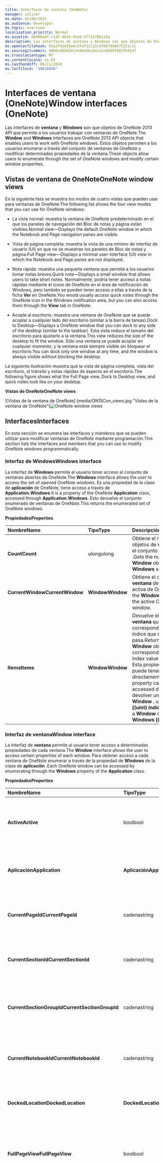 ```yaml
---
title: Interfaces de ventana (OneNote)
manager: soliver
ms.date: 03/09/2015
ms.audience: Developer
ms.topic: overview
localization_priority: Normal
ms.assetid: e6900ad7-c147-4816-93a9-5773170b115a
description: Las interfaces de ventana y Windows son que objetos de OneNote 2013 API que permite a los usuarios trabajar con ventanas de OneNote. Estos objetos permiten a los usuarios enumerar a través del conjunto de ventanas de OneNote y modificar determinadas propiedades de la ventana.
ms.openlocfilehash: 83a3742419a4c8faf11c22c4766744d675151c1c
ms.sourcegitcommit: 9d60cd82b5413446e5bc8ace2cd689f683fb41a7
ms.translationtype: MT
ms.contentlocale: es-ES
ms.lasthandoff: 06/11/2018
ms.locfileid: "19816056"
---
```

# <a name="window-interfaces-onenote"></a><span data-ttu-id="a50b3-104">Interfaces de ventana (OneNote)</span><span class="sxs-lookup"><span data-stu-id="a50b3-104">Window interfaces (OneNote)</span></span>

<span data-ttu-id="a50b3-105">Las interfaces de **ventana** y **Windows** son que objetos de OneNote 2013 API que permite a los usuarios trabajar con ventanas de OneNote.</span><span class="sxs-lookup"><span data-stu-id="a50b3-105">The **Window** and **Windows** interfaces are OneNote 2013 API objects that enables users to work with OneNote windows.</span></span> <span data-ttu-id="a50b3-106">Estos objetos permiten a los usuarios enumerar a través del conjunto de ventanas de OneNote y modificar determinadas propiedades de la ventana.</span><span class="sxs-lookup"><span data-stu-id="a50b3-106">These objects allow users to enumerate through the set of OneNote windows and modify certain window properties.</span></span> 
  
## <a name="onenote-window-views"></a><span data-ttu-id="a50b3-107">Vistas de ventana de OneNote</span><span class="sxs-lookup"><span data-stu-id="a50b3-107">OneNote window views</span></span>

<span data-ttu-id="a50b3-108">En la siguiente lista se muestra los modos de cuatro vistas que pueden usar para ventanas de OneNote:</span><span class="sxs-lookup"><span data-stu-id="a50b3-108">The following list shows the four view modes that you can use for OneNote windows:</span></span> 
  
- <span data-ttu-id="a50b3-109">La vista normal: muestra la ventana de OneNote predeterminado en el que los paneles de navegación del Bloc de notas y página están visibles.</span><span class="sxs-lookup"><span data-stu-id="a50b3-109">Normal view—Displays the default OneNote window in which the Notebook and Page navigation panes are visible.</span></span>
    
- <span data-ttu-id="a50b3-110">Vista de página completa: muestra la vista de una mínimo de interfaz de usuario (UI) en que no se muestran los paneles de Bloc de notas y página.</span><span class="sxs-lookup"><span data-stu-id="a50b3-110">Full Page view—Displays a minimal user-interface (UI) view in which the Notebook and Page panes are not displayed.</span></span>
    
- <span data-ttu-id="a50b3-111">Nota rápida: muestra una pequeña ventana que permite a los usuarios tomar notas breves.</span><span class="sxs-lookup"><span data-stu-id="a50b3-111">Quick note—Displays a small window that allows users to take short notes.</span></span> <span data-ttu-id="a50b3-112">Normalmente, podría tener acceso a notas rápidas mediante el icono de OneNote en el área de notificación de Windows, pero también se pueden tener acceso a ellas a través de la ficha **Ver** en OneNote.</span><span class="sxs-lookup"><span data-stu-id="a50b3-112">You would usually access quick notes through the OneNote icon in the Windows notification area, but you can also access them through the **View** tab in OneNote.</span></span> 
    
- <span data-ttu-id="a50b3-113">Acople al escritorio: muestra una ventana de OneNote que se puede acoplar a cualquier lado del escritorio (similar a la barra de tareas).</span><span class="sxs-lookup"><span data-stu-id="a50b3-113">Dock to Desktop—Displays a OneNote window that you can dock to any side of the desktop (similar to the taskbar).</span></span> <span data-ttu-id="a50b3-114">Esta vista reduce el tamaño del escritorio para ajustarlo a la ventana.</span><span class="sxs-lookup"><span data-stu-id="a50b3-114">This view reduces the size of the desktop to fit the window.</span></span> <span data-ttu-id="a50b3-115">Sólo una ventana se puede acoplar en cualquier momento, y la ventana está siempre visible sin bloquear el escritorio.</span><span class="sxs-lookup"><span data-stu-id="a50b3-115">You can dock only one window at any time, and the window is always visible without blocking the desktop.</span></span> 
    
<span data-ttu-id="a50b3-116">La siguiente ilustración muestra qué la vista de página completa, vista del escritorio, el tránsito y notas rápidas de aspecto en el escritorio.</span><span class="sxs-lookup"><span data-stu-id="a50b3-116">The following figure shows what the Full Page view, Dock to Desktop view, and quick notes look like on your desktop.</span></span>
  
<span data-ttu-id="a50b3-117">**Vistas de OneNote**</span><span class="sxs-lookup"><span data-stu-id="a50b3-117">**OneNote views**</span></span>

<span data-ttu-id="a50b3-118">![Vistas de la ventana de OneNote] (media/ON15Con_views.jpg "Vistas de la ventana de OneNote")</span><span class="sxs-lookup"><span data-stu-id="a50b3-118">![OneNote window views](media/ON15Con_views.jpg "OneNote window views")</span></span>
  
## <a name="interfaces"></a><span data-ttu-id="a50b3-119">Interfaces</span><span class="sxs-lookup"><span data-stu-id="a50b3-119">Interfaces</span></span>

<span data-ttu-id="a50b3-120">En esta sección se enumera las interfaces y miembros que se pueden utilizar para modificar ventanas de OneNote mediante programación.</span><span class="sxs-lookup"><span data-stu-id="a50b3-120">This section lists the interfaces and members that you can use to modify OneNote windows programmatically.</span></span>
  
### <a name="windows-interface"></a><span data-ttu-id="a50b3-121">Interfaz de Windows</span><span class="sxs-lookup"><span data-stu-id="a50b3-121">Windows interface</span></span>

<span data-ttu-id="a50b3-122">La interfaz de **Windows** permite al usuario tener acceso al conjunto de ventanas abiertas de OneNote.</span><span class="sxs-lookup"><span data-stu-id="a50b3-122">The **Windows** interface allows the user to access the set of opened OneNote windows.</span></span> <span data-ttu-id="a50b3-123">Es una propiedad de la clase de **aplicación** de OneNote, tiene acceso a través de **Application.Windows**.</span><span class="sxs-lookup"><span data-stu-id="a50b3-123">It is a property of the OneNote **Application** class, accessed through **Application.Windows**.</span></span> <span data-ttu-id="a50b3-124">Esto devuelve el conjunto enumerado de ventanas de OneNote.</span><span class="sxs-lookup"><span data-stu-id="a50b3-124">This returns the enumerated set of OneNote windows.</span></span> 
  
<span data-ttu-id="a50b3-125">**Propiedades**</span><span class="sxs-lookup"><span data-stu-id="a50b3-125">**Properties**</span></span>

|<span data-ttu-id="a50b3-126">**Nombre**</span><span class="sxs-lookup"><span data-stu-id="a50b3-126">**Name**</span></span>|<span data-ttu-id="a50b3-127">**Tipo**</span><span class="sxs-lookup"><span data-stu-id="a50b3-127">**Type**</span></span>|<span data-ttu-id="a50b3-128">**Descripción**</span><span class="sxs-lookup"><span data-stu-id="a50b3-128">**Description**</span></span>|
|:-----|:-----|:-----|
|<span data-ttu-id="a50b3-129">**Count**</span><span class="sxs-lookup"><span data-stu-id="a50b3-129">**Count**</span></span> <br/> |<span data-ttu-id="a50b3-130">ulong</span><span class="sxs-lookup"><span data-stu-id="a50b3-130">ulong</span></span>  <br/> |<span data-ttu-id="a50b3-131">Obtiene el número de objetos de **ventana** en el conjunto de **Windows** .</span><span class="sxs-lookup"><span data-stu-id="a50b3-131">Gets the number of **Window** objects in the **Windows** set.</span></span>  <br/> |
|<span data-ttu-id="a50b3-132">**CurrentWindow**</span><span class="sxs-lookup"><span data-stu-id="a50b3-132">**CurrentWindow**</span></span> <br/> |<span data-ttu-id="a50b3-133">**Window**</span><span class="sxs-lookup"><span data-stu-id="a50b3-133">**Window**</span></span> <br/> |<span data-ttu-id="a50b3-134">Obtiene el objeto de **ventana** de la ventana activa de OneNote.</span><span class="sxs-lookup"><span data-stu-id="a50b3-134">Gets the **Window** object of the active OneNote window.</span></span>  <br/> |
|<span data-ttu-id="a50b3-135">**Items**</span><span class="sxs-lookup"><span data-stu-id="a50b3-135">**Items**</span></span> <br/> |<span data-ttu-id="a50b3-136">**Window**</span><span class="sxs-lookup"><span data-stu-id="a50b3-136">**Window**</span></span> <br/> |<span data-ttu-id="a50b3-137">Devuelve el objeto de **ventana** que corresponde al valor de índice que se pasa.</span><span class="sxs-lookup"><span data-stu-id="a50b3-137">Returns the **Window** object that corresponds to the index value passed.</span></span> <span data-ttu-id="a50b3-138">Esta propiedad no se puede tener acceso directamente.</span><span class="sxs-lookup"><span data-stu-id="a50b3-138">This property cannot be accessed directly.</span></span> <span data-ttu-id="a50b3-139">Para devolver un objeto **Window** , use **Windows [(uint) índice]**.</span><span class="sxs-lookup"><span data-stu-id="a50b3-139">To return a **Window** object, use **Windows [(uint) index]**.</span></span>  <br/> |
   
### <a name="window-interface"></a><span data-ttu-id="a50b3-140">Interfaz de ventana</span><span class="sxs-lookup"><span data-stu-id="a50b3-140">Window interface</span></span>

<span data-ttu-id="a50b3-141">La interfaz de **ventana** permite al usuario tener acceso a determinadas propiedades de cada ventana.</span><span class="sxs-lookup"><span data-stu-id="a50b3-141">The **Window** interface allows the user to access certain properties of each window.</span></span> <span data-ttu-id="a50b3-142">Para obtener acceso a cada ventana de OneNote enumerar a través de la propiedad de **Windows** de la clase de **aplicación** .</span><span class="sxs-lookup"><span data-stu-id="a50b3-142">Each OneNote window can be accessed by enumerating through the **Windows** property of the **Application** class.</span></span> 
  
<span data-ttu-id="a50b3-143">**Propiedades**</span><span class="sxs-lookup"><span data-stu-id="a50b3-143">**Properties**</span></span>

|<span data-ttu-id="a50b3-144">**Nombre**</span><span class="sxs-lookup"><span data-stu-id="a50b3-144">**Name**</span></span>|<span data-ttu-id="a50b3-145">**Tipo**</span><span class="sxs-lookup"><span data-stu-id="a50b3-145">**Type**</span></span>|<span data-ttu-id="a50b3-146">**Descripción**</span><span class="sxs-lookup"><span data-stu-id="a50b3-146">**Description**</span></span>|
|:-----|:-----|:-----|
|<span data-ttu-id="a50b3-147">**Active**</span><span class="sxs-lookup"><span data-stu-id="a50b3-147">**Active**</span></span> <br/> |<span data-ttu-id="a50b3-148">bool</span><span class="sxs-lookup"><span data-stu-id="a50b3-148">bool</span></span>  <br/> |<span data-ttu-id="a50b3-149">Obtiene o establece un valor que indica si la ventana es la ventana activa de OneNote.</span><span class="sxs-lookup"><span data-stu-id="a50b3-149">Gets or sets a value that indicates whether the window is the active OneNote window.</span></span>  <br/> |
|<span data-ttu-id="a50b3-150">**Aplicación**</span><span class="sxs-lookup"><span data-stu-id="a50b3-150">**Application**</span></span> <br/> |<span data-ttu-id="a50b3-151">**Aplicación**</span><span class="sxs-lookup"><span data-stu-id="a50b3-151">**Application**</span></span> <br/> |<span data-ttu-id="a50b3-152">Obtiene el objeto de **aplicación** de OneNote que está asociado a la ventana.</span><span class="sxs-lookup"><span data-stu-id="a50b3-152">Gets the OneNote **Application** object that is associated with the window.</span></span>  <br/> |
|<span data-ttu-id="a50b3-153">**CurrentPageId**</span><span class="sxs-lookup"><span data-stu-id="a50b3-153">**CurrentPageId**</span></span> <br/> |<span data-ttu-id="a50b3-154">cadena</span><span class="sxs-lookup"><span data-stu-id="a50b3-154">string</span></span>  <br/> |<span data-ttu-id="a50b3-155">Obtiene el identificador del objeto de la página activa de OneNote de la ventana.</span><span class="sxs-lookup"><span data-stu-id="a50b3-155">Gets the object ID of the active OneNote page of the window.</span></span>  <br/> |
|<span data-ttu-id="a50b3-156">**CurrentSectionId**</span><span class="sxs-lookup"><span data-stu-id="a50b3-156">**CurrentSectionId**</span></span> <br/> |<span data-ttu-id="a50b3-157">cadena</span><span class="sxs-lookup"><span data-stu-id="a50b3-157">string</span></span>  <br/> |<span data-ttu-id="a50b3-158">Obtiene el identificador del objeto de la sección activa de OneNote de la ventana.</span><span class="sxs-lookup"><span data-stu-id="a50b3-158">Gets the object ID of the active OneNote section of the window.</span></span>  <br/> |
|<span data-ttu-id="a50b3-159">**CurrentSectionGroupId**</span><span class="sxs-lookup"><span data-stu-id="a50b3-159">**CurrentSectionGroupId**</span></span> <br/> |<span data-ttu-id="a50b3-160">cadena</span><span class="sxs-lookup"><span data-stu-id="a50b3-160">string</span></span>  <br/> |<span data-ttu-id="a50b3-161">Obtiene el identificador de objeto del grupo de sección de OneNote activo de la ventana.</span><span class="sxs-lookup"><span data-stu-id="a50b3-161">Gets the object ID of the active OneNote section group of the window.</span></span>  <br/> |
|<span data-ttu-id="a50b3-162">**CurrentNotebookId**</span><span class="sxs-lookup"><span data-stu-id="a50b3-162">**CurrentNotebookId**</span></span> <br/> |<span data-ttu-id="a50b3-163">cadena</span><span class="sxs-lookup"><span data-stu-id="a50b3-163">string</span></span>  <br/> |<span data-ttu-id="a50b3-164">Obtiene el identificador de objeto del Bloc de notas de OneNote activo de la ventana.</span><span class="sxs-lookup"><span data-stu-id="a50b3-164">Gets the object ID of the active OneNote notebook of the window.</span></span>  <br/> |
|<span data-ttu-id="a50b3-165">**DockedLocation**</span><span class="sxs-lookup"><span data-stu-id="a50b3-165">**DockedLocation**</span></span> <br/> |<span data-ttu-id="a50b3-166">**DockedLocation**</span><span class="sxs-lookup"><span data-stu-id="a50b3-166">**DockedLocation**</span></span> <br/> |<span data-ttu-id="a50b3-167">Obtiene o establece la ubicación acoplada de la ventana de OneNote.</span><span class="sxs-lookup"><span data-stu-id="a50b3-167">Gets or sets the docked location of the OneNote window.</span></span>  <br/> |
|<span data-ttu-id="a50b3-168">**FullPageView**</span><span class="sxs-lookup"><span data-stu-id="a50b3-168">**FullPageView**</span></span> <br/> |<span data-ttu-id="a50b3-169">bool</span><span class="sxs-lookup"><span data-stu-id="a50b3-169">bool</span></span>  <br/> |<span data-ttu-id="a50b3-170">Obtiene o establece un valor que indica si la ventana está en vista de página completa (vista mínima de la interfaz de usuario).</span><span class="sxs-lookup"><span data-stu-id="a50b3-170">Gets or sets a value that indicates whether the window is in Full Page view (minimal UI view).</span></span>  <br/> |
|<span data-ttu-id="a50b3-171">**Nota al margen**</span><span class="sxs-lookup"><span data-stu-id="a50b3-171">**SideNote**</span></span> <br/> |<span data-ttu-id="a50b3-172">bool</span><span class="sxs-lookup"><span data-stu-id="a50b3-172">bool</span></span>  <br/> |<span data-ttu-id="a50b3-173">Obtiene o establece un valor que indica si la ventana es una ventana de nota rápida.</span><span class="sxs-lookup"><span data-stu-id="a50b3-173">Gets or sets a value that indicates whether the window is a quick note window.</span></span>  <br/> |
|<span data-ttu-id="a50b3-174">**WindowHandle**</span><span class="sxs-lookup"><span data-stu-id="a50b3-174">**WindowHandle**</span></span> <br/> |<span data-ttu-id="a50b3-175">ulong</span><span class="sxs-lookup"><span data-stu-id="a50b3-175">ulong</span></span>  <br/> |<span data-ttu-id="a50b3-176">Obtiene el identificador del controlador de la ventana de OneNote.</span><span class="sxs-lookup"><span data-stu-id="a50b3-176">Gets the handle ID of the OneNote window.</span></span>  <br/> |
   
<span data-ttu-id="a50b3-177">**Métodos**</span><span class="sxs-lookup"><span data-stu-id="a50b3-177">**Methods**</span></span>
  
<span data-ttu-id="a50b3-178">Puede usar los siguientes métodos de la interfaz de **ventana** para navegar a los objetos especificados en la ventana de OneNote o a las direcciones URL especificadas.</span><span class="sxs-lookup"><span data-stu-id="a50b3-178">You can use the following methods of the **Window** interface to navigate to specified objects in the OneNote window or to specified URLs.</span></span> 
  
<span data-ttu-id="a50b3-179">**DesplazarseA**</span><span class="sxs-lookup"><span data-stu-id="a50b3-179">**NavigateTo**</span></span>

|||
|:-----|:-----|
|<span data-ttu-id="a50b3-180">**Descripción**</span><span class="sxs-lookup"><span data-stu-id="a50b3-180">**Description**</span></span> <br/> |<span data-ttu-id="a50b3-181">Se desplaza al objeto especificado en la ventana de OneNote.</span><span class="sxs-lookup"><span data-stu-id="a50b3-181">Navigates to the specified object in the OneNote window.</span></span> <span data-ttu-id="a50b3-182">Por ejemplo, puede navegar a secciones, páginas y elementos de esquema dentro de las páginas.</span><span class="sxs-lookup"><span data-stu-id="a50b3-182">For example, you can navigate to sections, pages, and outline elements within pages.</span></span>  <br/> |
|<span data-ttu-id="a50b3-183">**Sintaxis**</span><span class="sxs-lookup"><span data-stu-id="a50b3-183">**Syntax**</span></span> <br/> | <span data-ttu-id="a50b3-184">`HRESULT NavigateTo(`           ` [in]BSTR bstrHierarchyObjectID, `           ` [in]BSTR bstrObjectID); `</span><span class="sxs-lookup"><span data-stu-id="a50b3-184"></span></span> <br/> |
|<span data-ttu-id="a50b3-185">**Parameters**</span><span class="sxs-lookup"><span data-stu-id="a50b3-185">**Parameters**</span></span> <br/> | <span data-ttu-id="a50b3-186">_bstrHierarchyObjectID_: la jerarquía de OneNote identificador del objeto que va a explorar a.</span><span class="sxs-lookup"><span data-stu-id="a50b3-186">_bstrHierarchyObjectID_—The hierarchy OneNote ID of the object you want to navigate to.</span></span> <span data-ttu-id="a50b3-187">El identificador de objeto puede hacer referencia a un bloc de notas de OneNote, sección, grupo de sección o página.</span><span class="sxs-lookup"><span data-stu-id="a50b3-187">The object ID can reference a OneNote notebook, section, section group, or page.</span></span>  <br/>  <span data-ttu-id="a50b3-188">_bstrObjectID_: el identificador de OneNote del objeto específico al que navegar dentro de una página de OneNote.</span><span class="sxs-lookup"><span data-stu-id="a50b3-188">_bstrObjectID_—The OneNote ID of the specific object to navigate to within a OneNote page.</span></span> <span data-ttu-id="a50b3-189">Si no desea que el usuario navegar a un objeto específico en una página, este parámetro se establece en null.</span><span class="sxs-lookup"><span data-stu-id="a50b3-189">If the user does not want to navigate to a specific object on a page, this parameter is set to null.</span></span>  <br/> |
   
<span data-ttu-id="a50b3-190">**NavigateToUrl**</span><span class="sxs-lookup"><span data-stu-id="a50b3-190">**NavigateToUrl**</span></span>

|||
|:-----|:-----|
|<span data-ttu-id="a50b3-191">**Descripción**</span><span class="sxs-lookup"><span data-stu-id="a50b3-191">**Description**</span></span> <br/> |<span data-ttu-id="a50b3-192">Si pasa un vínculo de OneNote (onenote: / /), se abre la ventana de OneNote a la ubicación correspondiente en OneNote.</span><span class="sxs-lookup"><span data-stu-id="a50b3-192">If passed a OneNote link (onenote://), opens the OneNote window to the corresponding location in OneNote.</span></span> <span data-ttu-id="a50b3-193">Sin embargo, si el vínculo es un vínculo externo, por ejemplo, http:// o file://, aparecerá un cuadro de diálogo de seguridad.</span><span class="sxs-lookup"><span data-stu-id="a50b3-193">However, if the link is an external link, such as http:// or file://, a security dialog box will appear.</span></span> <span data-ttu-id="a50b3-194">Tras despido, OneNote intenta abrir el vínculo y se devuelve un error de HResult.hrObjectDoesNotExist.</span><span class="sxs-lookup"><span data-stu-id="a50b3-194">Upon dismissal, OneNote attempts to open up the link and an HResult.hrObjectDoesNotExist error is returned.</span></span>  <br/> |
|<span data-ttu-id="a50b3-195">**Sintaxis**</span><span class="sxs-lookup"><span data-stu-id="a50b3-195">**Syntax**</span></span> <br/> | <span data-ttu-id="a50b3-196">`HRESULT NavigateToUrl (`           ` [in]BSTR bstrUrl); `</span><span class="sxs-lookup"><span data-stu-id="a50b3-196"></span></span> <br/> |
|<span data-ttu-id="a50b3-197">**Parameters**</span><span class="sxs-lookup"><span data-stu-id="a50b3-197">**Parameters**</span></span> <br/> | <span data-ttu-id="a50b3-198">_bstrUrl_: la dirección URL de destino.</span><span class="sxs-lookup"><span data-stu-id="a50b3-198">_bstrUrl_—The URL to navigate to.</span></span>  <br/> |
   
<span data-ttu-id="a50b3-199">**SetDockedLocation**</span><span class="sxs-lookup"><span data-stu-id="a50b3-199">**SetDockedLocation**</span></span>

|||
|:-----|:-----|
|<span data-ttu-id="a50b3-200">**Descripción**</span><span class="sxs-lookup"><span data-stu-id="a50b3-200">**Description**</span></span> <br/> |<span data-ttu-id="a50b3-201">La ventana se acopla a la ubicación especificada por el monitor en **ptMonitor**y **dockLocation** .</span><span class="sxs-lookup"><span data-stu-id="a50b3-201">Docks the window to the location specified by **dockLocation** and the monitor at **ptMonitor**.</span></span>  <br/> |
|<span data-ttu-id="a50b3-202">**Sintaxis**</span><span class="sxs-lookup"><span data-stu-id="a50b3-202">**Syntax**</span></span> <br/> | <span data-ttu-id="a50b3-203">`HRESULT SetDockedLocation`(           `[in] DockLocation dockLocation,`           `[in] POINT ptMonitor);`</span><span class="sxs-lookup"><span data-stu-id="a50b3-203"></span></span> <br/> |
|<span data-ttu-id="a50b3-204">**Parameters**</span><span class="sxs-lookup"><span data-stu-id="a50b3-204">**Parameters**</span></span> <br/> | <span data-ttu-id="a50b3-205">_dockLocation_ - indica la ubicación de una ventana de OneNote 2013 acoplada.</span><span class="sxs-lookup"><span data-stu-id="a50b3-205">_dockLocation_ - Indicates the docked location of a OneNote 2013 window.</span></span>  <br/>  <span data-ttu-id="a50b3-206">_ptMonitor_ - indica (opcional) en x, y de coordenadas que supervisar la ventana debe se puede acoplar a.</span><span class="sxs-lookup"><span data-stu-id="a50b3-206">_ptMonitor_ - (Optional) Indicates in x,y co-ordinates which monitor the window should be docked to.</span></span>  <br/> |
   
## <a name="example"></a><span data-ttu-id="a50b3-207">Ejemplo</span><span class="sxs-lookup"><span data-stu-id="a50b3-207">Example</span></span>

<span data-ttu-id="a50b3-208">El siguiente código recorre en iteración las ventanas de OneNote para buscar una ventana acoplada.</span><span class="sxs-lookup"><span data-stu-id="a50b3-208">The following code iterates through the OneNote windows to find a docked window.</span></span> <span data-ttu-id="a50b3-209">Si no existe ninguna ventana acoplada, en el ejemplo se acopla a la ventana activa.</span><span class="sxs-lookup"><span data-stu-id="a50b3-209">If no docked window exists, the example docks the active window.</span></span> <span data-ttu-id="a50b3-210">Si no existe ninguna ventana activa, el código crea una nueva ventana acoplada.</span><span class="sxs-lookup"><span data-stu-id="a50b3-210">If no active window exists, the code creates a new docked window.</span></span>
  
```cs
using System;
using System.Diagnostics;
using Microsoft.Office.Interop.OneNote;
namespace SampleWND
{
    class DockOneNoteWindow
    {
        static void Main(string[] args)
        {
            Microsoft.Office.Interop.OneNote.Application app = new Microsoft.Office.Interop.OneNote.Application();
            // Search through all OneNote windows for a docked window and activate it.
            bool foundDockedWND = false;
            for (int i = 0; i < app.Windows.Count; i++)
            {
                if (app.Windows[(uint) i].DockedLocation != DockLocation.dlNone)
                {
                    foundDockedWND = true;
                    app.Windows[(uint) i].Active = true;
                }
            }
            
            // If no docked window exists, dock the active window.
            if (!foundDockedWND && (app.Windows.Count > 0))
                app.Windows.CurrentWindow.DockedLocation = DockLocation.dlDefault;
            // If no active window exists, create a new docked window.
            if (app.Windows.Count < 1)
            {
                Process oneProc = new Process();
                oneProc.StartInfo.FileName = "onenote.exe";
                oneProc.StartInfo.Arguments = "/docked";
                oneProc.Start();
            }
        }
    }
}

```

## <a name="see-also"></a><span data-ttu-id="a50b3-211">Ver también</span><span class="sxs-lookup"><span data-stu-id="a50b3-211">See also</span></span>

- [<span data-ttu-id="a50b3-212">Referencia para desarrolladores de OneNote</span><span class="sxs-lookup"><span data-stu-id="a50b3-212">OneNote developer reference</span></span>](onenote-developer-reference.md)

